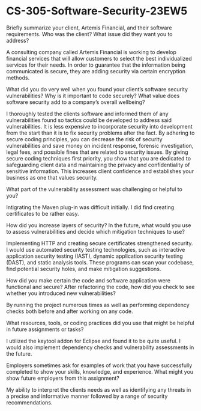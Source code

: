 # CS-305-Software-Security-23EW5


Briefly summarize your client, Artemis Financial, and their software requirements. Who was the client? What issue did they want you to address?

A consulting company called Artemis Financial is working to develop financial services that will allow customers to select the best individualized services for their needs. In order to guarantee that the information being communicated is secure, they are adding security via certain encryption methods.


What did you do very well when you found your client’s software security vulnerabilities? Why is it important to code securely? What value does software security add to a company’s overall wellbeing?

I thoroughly tested the clients software and informed them of any vulnerabilities found so tactics could be developed to address said vulnerabilities. It is less expensive to incorporate security into development from the start than it is to fix security problems after the fact. By adhering to secure coding principles, you can decrease the risk of security vulnerabilities and save money on incident response, forensic investigation, legal fees, and possible fines that are related to security issues. By giving secure coding techniques first priority, you show that you are dedicated to safeguarding client data and maintaining the privacy and confidentiality of sensitive information. This increases client confidence and establishes your business as one that values security.


What part of the vulnerability assessment was challenging or helpful to you?

Intigrating the Maven plug-in was difficult initially. I did find creating certificates to be rather easy.


How did you increase layers of security? In the future, what would you use to assess vulnerabilities and decide which mitigation techniques to use?

Implementing HTTP and creating secure certificates strengthened security. I would use automated security testing technologies, such as interactive application security testing (IAST), dynamic application security testing (DAST), and static analysis tools. These programs can scan your codebase, find potential security holes, and make mitigation suggestions.


How did you make certain the code and software application were functional and secure? After refactoring the code, how did you check to see whether you introduced new vulnerabilities?

By running the project numerous times as well as performing dependency checks both before and after working on any code.


What resources, tools, or coding practices did you use that might be helpful in future assignments or tasks?

I utilized the keytool addon for Eclipse and found it to be quite useful. I would also implement dependency checks and vulnerability assessments in the future.


Employers sometimes ask for examples of work that you have successfully completed to show your skills, knowledge, and experience. What might you show future employers from this assignment?

My ability to interpret the clients needs as well as identifying any threats in a precise and informative manner followed by a range of security recommendations. 
